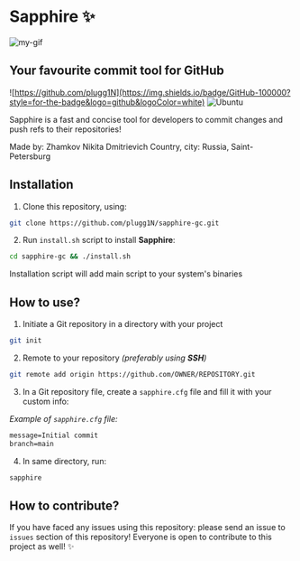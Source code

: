 # Sapphire ✨


![my-gif](https://github.com/plugg1N/sapphire-gc/blob/main/refs/show.gif)


## Your favourite commit tool for GitHub

![https://github.com/plugg1N](https://img.shields.io/badge/GitHub-100000?style=for-the-badge&logo=github&logoColor=white)
![Ubuntu](https://img.shields.io/badge/Ubuntu-E95420?style=for-the-badge&logo=ubuntu&logoColor=white)

Sapphire is a fast and concise tool for developers to commit changes and push refs to
their repositories!

Made by: Zhamkov Nikita Dmitrievich
Country, city: Russia, Saint-Petersburg

## Installation

1. Clone this repository, using:
```bash
git clone https://github.com/plugg1N/sapphire-gc.git
```

2. Run `install.sh` script to install **Sapphire**:

```bash
cd sapphire-gc && ./install.sh
```
Installation script will add main script to your system's binaries

## How to use?
1. Initiate a Git repository in a directory with your project
```bash
git init
```

2. Remote to your repository *(preferably using **SSH**)*
```bash
git remote add origin https://github.com/OWNER/REPOSITORY.git
```

3. In a Git repository file, create a `sapphire.cfg` file and fill it
with your custom info:

*Example of `sapphire.cfg` file:*
```txt
message=Initial commit
branch=main
```

4. In same directory, run:
```bash
sapphire
```

## How to contribute?

If you have faced any issues using this repository: please send an issue to `issues` section of this repository!
Everyone is open to contribute to this project as well! ✨




